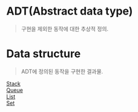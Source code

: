 # ADT(Abstract data type)

> 구현을 제외한 동작에 대한 추상적 정의.

# Data structure

> ADT에 정의된 동작을 구현한 결과물.

[Stack][StackDescription]<br>
[Queue][QueueDescription]<br>
[List][ListDescription]<br>
[Set][SetDescription]<br>

[StackDescription]: <../Stack/stack.md>
[QueueDescription]: <../ADT/Queue/queue.md>
[ListDescription]: <../ADT/List/list.md>
[SetDescription]: <../ADT/Set/set.md>
